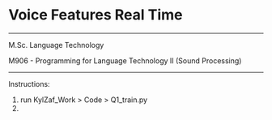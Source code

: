 # Voice Features Real Time
___
M.Sc. Language Technology

M906 - Programming for Language Technology II (Sound Processing)





___
Instructions:

1. run KylZaf_Work > Code > Q1_train.py
2. 